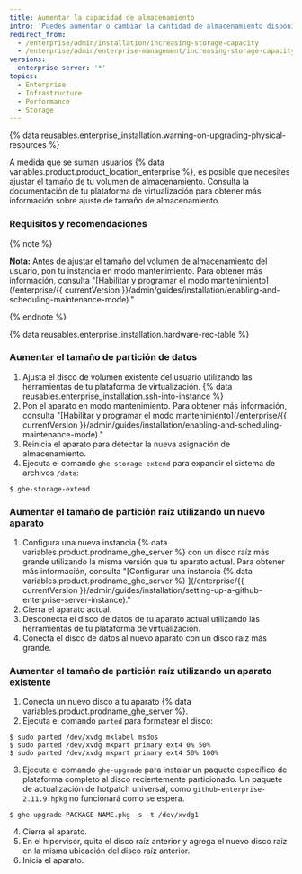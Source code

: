 ```yaml
---
title: Aumentar la capacidad de almacenamiento
intro: 'Puedes aumentar o cambiar la cantidad de almacenamiento disponible para los repositorios de Git, las bases de datos, los índices de búsqueda y otros datos de aplicaciones persistentes.'
redirect_from:
  - /enterprise/admin/installation/increasing-storage-capacity
  - /enterprise/admin/enterprise-management/increasing-storage-capacity
versions:
  enterprise-server: '*'
topics:
  - Enterprise
  - Infrastructure
  - Performance
  - Storage
---
```


{% data reusables.enterprise_installation.warning-on-upgrading-physical-resources %}

A medida que se suman usuarios {% data variables.product.product_location_enterprise %}, es posible que necesites ajustar el tamaño de tu volumen de almacenamiento. Consulta la documentación de tu plataforma de virtualización para obtener más información sobre ajuste de tamaño de almacenamiento.

### Requisitos y recomendaciones

{% note %}

**Nota:** Antes de ajustar el tamaño del volumen de almacenamiento del usuario, pon tu instancia en modo mantenimiento. Para obtener más información, consulta "[Habilitar y programar el modo mantenimiento](/enterprise/{{ currentVersion }}/admin/guides/installation/enabling-and-scheduling-maintenance-mode)."

{% endnote %}

{% data reusables.enterprise_installation.hardware-rec-table %}

### Aumentar el tamaño de partición de datos

1. Ajusta el disco de volumen existente del usuario utilizando las herramientas de tu plataforma de virtualización.
{% data reusables.enterprise_installation.ssh-into-instance %}
3. Pon el aparato en modo mantenimiento. Para obtener más información, consulta "[Habilitar y programar el modo mantenimiento](/enterprise/{{ currentVersion }}/admin/guides/installation/enabling-and-scheduling-maintenance-mode)."
4. Reinicia el aparato para detectar la nueva asignación de almacenamiento.
5. Ejecuta el comando `ghe-storage-extend` para expandir el sistema de archivos `/data`:
  ```shell
  $ ghe-storage-extend
  ```

### Aumentar el tamaño de partición raíz utilizando un nuevo aparato

1. Configura una nueva instancia {% data variables.product.prodname_ghe_server %} con un disco raíz más grande utilizando la misma versión que tu aparato actual. Para obtener más información, consulta "[Configurar una instancia {% data variables.product.prodname_ghe_server %} ](/enterprise/{{ currentVersion }}/admin/guides/installation/setting-up-a-github-enterprise-server-instance)."
2. Cierra el aparato actual.
3. Desconecta el disco de datos de tu aparato actual utilizando las herramientas de tu plataforma de virtualización.
4. Conecta el disco de datos al nuevo aparato con un disco raíz más grande.

### Aumentar el tamaño de partición raíz utilizando un aparato existente

1. Conecta un nuevo disco a tu aparato {% data variables.product.prodname_ghe_server %}.
2. Ejecuta el comando `parted` para formatear el disco:
  ```shell
  $ sudo parted /dev/xvdg mklabel msdos
  $ sudo parted /dev/xvdg mkpart primary ext4 0% 50%
  $ sudo parted /dev/xvdg mkpart primary ext4 50% 100%
  ```
3. Ejecuta el comando `ghe-upgrade` para instalar un paquete específico de plataforma completo al disco recientemente particionado. Un paquete de actualización de hotpatch universal, como `github-enterprise-2.11.9.hpkg` no funcionará como se espera.
  ```shell
  $ ghe-upgrade PACKAGE-NAME.pkg -s -t /dev/xvdg1
  ```
4. Cierra el aparato.
5. En el hipervisor, quita el disco raíz anterior y agrega el nuevo disco raíz en la misma ubicación del disco raíz anterior.
6. Inicia el aparato.
